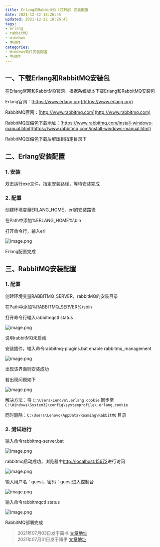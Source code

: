 ```yaml
---
title: Erlang和RabbitMQ（ZIP版）安装配置
date: 2021-12-22 18:26:45
updated: 2021-12-22 18:26:45
tags:
- erlang
- rabbitMQ
- windows
- 中间件
categories:
- Windows软件安装配置
- 中间件
---
```

## 一、下载Erlang和RabbitMQ安装包

在Erlang官网和RabbitMQ官网，根据系统版本下载Erlang和RabbitMQ安装包

Erlang官网：[https://www.erlang.org](https://www.erlang.org)

RabbitMQ官网：[http://www.rabbitmq.com](http://www.rabbitmq.com)

RabbitMQ压缩包下载地址：[https://www.rabbitmq.com/install-windows-manual.html](https://www.rabbitmq.com/install-windows-manual.html)

RabbitMQ压缩包下载后解压到指定目录下

## 二、Erlang安装配置

### 1. 安装

双击运行exe文件，指定安装路径，等待安装完成

### 2. 配置

创建环境变量ERLANG_HOME，erl的安装路径

在Path中添加%ERLANG_HOME%\bin

打开命令行，输入erl

![image.png](https://13812700839.github.io/MyImageBed/images/repository/installConfigNote/note4-1.png)

Erlang配置完成

## 三、RabbitMQ安装配置

### 1. 配置

创建环境变量RABBITMQ_SERVER，rabbitMQ的安装目录

在Path中添加%RABBITMQ_SERVER%\sbin

打开命令行输入rabbitmqctl status

![image.png](https://13812700839.github.io/MyImageBed/images/repository/installConfigNote/note4-2.png)


说明rabbitMQ未启动

安装插件，输入命令rabbitmq-plugins.bat enable rabbitmq_management

![image.png](https://13812700839.github.io/MyImageBed/images/repository/installConfigNote/note4-3.png)


出现该界面则安装成功

若出现问题如下

![image.png](https://13812700839.github.io/MyImageBed/images/repository/installConfigNote/note4-4.png)


解决方法：将 `C:\Users\Lenovo\.erlang.cookie` 同步至 `C:\Windows\System32\config\systemprofile\.erlang.cookie`

同时删除：`C:\Users\Lenovo\AppData\Roaming\RabbitMQ` 目录

### 2. 测试运行

输入命令rabbitmq-server.bat

![image.png](https://13812700839.github.io/MyImageBed/images/repository/installConfigNote/note4-5.png)


rabbitmq启动成功，浏览器中[http://localhost:15672](http://localhost:15672/)进行访问

![image.png](https://13812700839.github.io/MyImageBed/images/repository/installConfigNote/note4-6.png)


输入用户名：guest，密码：guest进入控制台

![image.png](https://13812700839.github.io/MyImageBed/images/repository/installConfigNote/note4-7.png)


输入命令rabbitmqctl status

![image.png](https://13812700839.github.io/MyImageBed/images/repository/installConfigNote/note4-8.png)

RabbitMQ部署完成

> 2021年07月03日发于简书 [文章地址](https://www.jianshu.com/p/c5d7481c6c51)  
> 2021年07月31日发于知乎 [文章地址](https://zhuanlan.zhihu.com/p/389703513)